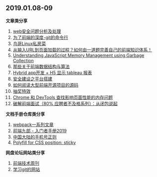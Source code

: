 
## 2019.01.08-09

**文章类分享**

1. [web安全问题分析及处理](https://wancheng7.github.io/post/22f13031.html)
1. [为了前端的深度-git的命令行](https://www.yuque.com/lionel-6od7c/blog/qzbpex)
1. [鸟哥Linux私房菜](http://cn.linux.vbird.org/linux_basic/linux_basic.php#part3)
1. [从输入URL到页面加载的过程？如何由一道题完善自己的前端知识体系！ ](http://www.dailichun.com/2018/03/12/whenyouenteraurl.html)
1. [Understanding JavaScript Memory Management using Garbage Collection ](https://medium.com/front-end-weekly/understanding-javascript-memory-management-using-garbage-collection-35ed4954a67f)
1. [那些关于前端数据结构与算法](https://mp.weixin.qq.com/s/5h_t5JAuIfLypsuj3SkvjA)
1. [Hybrid app开发 + H5 显示 tableau 报表](https://www.yuque.com/u68039/exmlmh/zapb1a)
1. [安全建设之平台搭建](https://mp.weixin.qq.com/s/dmeH9-2H9vwRzBrrmNutSw)
1. [如何阅读大型前端开源项目的源码](https://zxc0328.github.io/2018/05/01/react-source-reading-howto/?utm_medium=hao.caibaojian.com&utm_source=hao.caibaojian.com)
1. [抽奖特效](https://ucren.com/blog/archives/724)
1. [Chrome 和 DevTools 查找影响页面性能的内存问题](https://developers.google.com/web/tools/chrome-devtools/memory-problems/)
1. [破解前端面试（80% 应聘者不及格系列）：从闭包说起](https://juejin.im/entry/58f1fee88d6d810057a7c975)

**文档手册仓库类分享**

1. [webpack一系列文章](https://github.com/webpack-china/awesome-webpack-cn)
1. [前端九部 - 入门者手册2019](https://www.yuque.com/fe9/basic)
1. [中国大陆的手机号正则](https://github.com/VincentSit/ChinaMobilePhoneNumberRegex)
1. [Polyfill for CSS position: sticky](https://github.com/wilddeer/stickyfill)


**网盘论坛网站类分享**

1. [前端技术周刊](https://weekly.75team.com/)
1. [学习git的网站](https://learngitbranching.js.org/)

